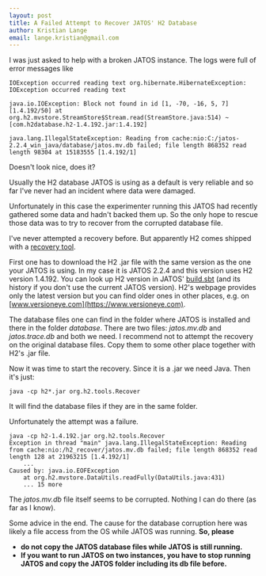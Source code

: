 ```yaml
---
layout: post
title: A Failed Attempt to Recover JATOS' H2 Database
author: Kristian Lange
email: lange.kristian@gmail.com
---
```


I was just asked to help with a broken JATOS instance. The logs were full of error messages like

```
IOException occurred reading text org.hibernate.HibernateException: IOException occurred reading text
```

```
java.io.IOException: Block not found in id [1, -70, -16, 5, 7] [1.4.192/50] at org.h2.mvstore.StreamStore$Stream.read(StreamStore.java:514) ~[com.h2database.h2-1.4.192.jar:1.4.192]
```

```
java.lang.IllegalStateException: Reading from cache:nio:C:/jatos-2.2.4_win_java/database/jatos.mv.db failed; file length 868352 read length 98304 at 15183555 [1.4.192/1]
```

Doesn't look nice, does it?

Usually the H2 database JATOS is using as a default is very reliable and so far I've never had an incident where data were damaged.

Unfortunately in this case the experimenter running this JATOS had recently gathered some data and hadn't backed them up. So the only hope to rescue those data was to try to recover from the corrupted database file. 

I've never attempted a recovery before. But apparently H2 comes shipped with a [recovery tool](http://www.h2database.com/javadoc/org/h2/tools/Recover.html). 

First one has to download the H2 .jar file with the same version as the one your JATOS is using. In my case it is JATOS 2.2.4 and this version uses H2 version 1.4.192. You can look up H2 version in JATOS' [build.sbt](https://github.com/JATOS/JATOS/blob/master/build.sbt) (and its history if you don't use the current JATOS version). H2's webpage provides only the latest version but you can find older ones in other places, e.g. on [www.versioneye.com](https://www.versioneye.com). 

The database files one can find in the folder where JATOS is installed and there in the folder _database_. There are two files: _jatos.mv.db_ and _jatos.trace.db_ and both we need. I recommend not to attempt the recovery on the original database files. Copy them to some other place together with H2's .jar file.

Now it was time to start the recovery. Since it is a .jar we need Java. Then it's just:
```
java -cp h2*.jar org.h2.tools.Recover
```
It will find the database files if they are in the same folder.

Unfortunately the attempt was a failure.

```
java -cp h2-1.4.192.jar org.h2.tools.Recover
Exception in thread "main" java.lang.IllegalStateException: Reading from cache:nio:/h2_recover/jatos.mv.db failed; file length 868352 read length 128 at 21963215 [1.4.192/1]
	...
Caused by: java.io.EOFException
	at org.h2.mvstore.DataUtils.readFully(DataUtils.java:431)
	... 15 more
```

The _jatos.mv.db_ file itself seems to be corrupted. Nothing I can do there (as far as I know).

Some advice in the end. The cause for the database corruption here was likely a file access from the OS while JATOS was running. **So, please**
* **do not copy the JATOS database files while JATOS is still running.**
* **If you want to run JATOS on two instances, you have to stop running JATOS and copy the JATOS folder including its db file before.**
